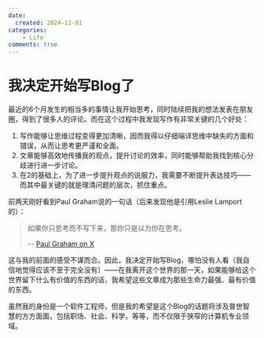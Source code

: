 ```yaml
---
date:
  created: 2024-11-01
categories:
    - Life
comments: true
---
```


# 我决定开始写Blog了

最近的6个月发生的相当多的事情让我开始思考，同时陆续把我的想法发表在朋友圈，得到了很多人的评论。而在这个过程中我发现写作有非常关键的几个好处：

1. 写作能够让思维过程变得更加清晰，因而我得以仔细端详思维中缺失的方面和错误，从而让思考更严谨和全面。
2. 文章能够高效地传播我的观点，提升讨论的效率，同时能够帮助我找到核心分歧进行进一步讨论。
3. 在2的基础上，为了进一步提升观点的说服力，我需要不断提升表达技巧——而其中最关键的就是理清问题的层次，抓住重点。

前两天刚好看到Paul Graham说的一句话（后来发现他是引用Leslie Lamport的）：

> 如果你只思考而不写下来，那你只是以为你在思考。
>
> -- [Paul Graham on X](https://x.com/paulg/status/1528288106734141440?lang=en)

这与我的前面的感受不谋而合。因此，我决定开始写Blog，哪怕没有人看（我自信地觉得应该不至于完全没有）——在我离开这个世界的那一天，如果能够给这个世界留下什么有价值的东西的话，我希望这些文章成为那些生命力最强、最有价值的东西。

虽然我的身份是一个软件工程师，但是我的希望是这个Blog的话题将涉及普世智慧的方方面面，包括职场、社会、科学，等等，而不仅限于狭窄的计算机专业领域。
